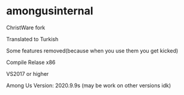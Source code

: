 # amongusinternal

ChristWare fork 

Translated to Turkish

Some features removed(because when you use them you get kicked)

Compile Relase x86

VS2017 or higher

Among Us Version: 2020.9.9s (may be work on other versions idk)
